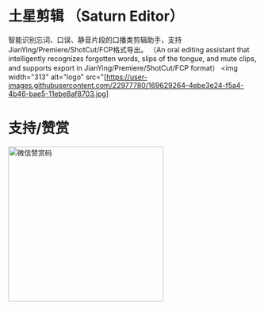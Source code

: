 # 土星剪辑 （Saturn Editor）
智能识别忘词、口误、静音片段的口播类剪辑助手，支持JianYing/Premiere/ShotCut/FCP格式导出。
（An oral editing assistant that intelligently recognizes forgotten words, slips of the tongue, and mute clips, and supports export in JianYing/Premiere/ShotCut/FCP format）
<img width="313" alt="logo" src="[https://user-images.githubusercontent.com/22977780/169629264-4ebe3e24-f5a4-4b46-bae5-11ebe8af8703.jpg]



# 支持/赞赏
<img width="313" alt="微信赞赏码" src="https://user-images.githubusercontent.com/22977780/169629264-4ebe3e24-f5a4-4b46-bae5-11ebe8af8703.jpg">
